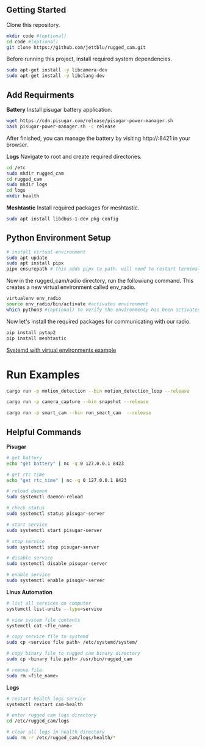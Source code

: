 ## Getting Started

Clone this repository.
```bash
mkdir code #(optional)
cd code #(optional)
git clone https://github.com/jettblu/rugged_cam.git
```

Before running this project, install required system dependencies. 
```bash
sudo apt-get install -y libcamera-dev
sudo apt-get install -y libclang-dev
```

## Add Requirments 

**Battery**
Install pisugar battery application.
```bash
wget https://cdn.pisugar.com/release/pisugar-power-manager.sh
bash pisugar-power-manager.sh -c release
```
After finished, you can manage the battery by visiting http://<your raspberry ip>:8421 in your browser.

**Logs**
Navigate to root and create required directories.
```bash
cd /etc
sudo mkdir rugged_cam
cd rugged_cam
sudo mkdir logs
cd logs
mkdir health
```

**Meshtastic**
Install required packages for meshtastic.

```bash
sudo apt install libdbus-1-dev pkg-config
```


## Python Environment Setup

```bash
# install virtual environment
sudo apt update
sudo apt install pipx
pipx ensurepath # this adds pipx to path. will need to restart terminal for path changes to take effect.
```

Now in the rugged_cam/radio directory, run the followiung command. This creates a new virtual environment called env_radio.

```bash
virtualenv env_radio
source env_radio/bin/activate #activates environment
which python3 #(optional) to verify the environmenty has been activated
```

Now let's install the required packages for communicating with our radio.

```bash
pip install pytap2
pip install meshtastic
```

[Systemd with virtual environments example](https://gist.github.com/dunkelstern/5bfe7414fc0b7e8a9f6e1c4c78fd2543)


# Run Examples

```bash
cargo run -p motion_detection --bin motion_detection_loop --release
```

```bash
cargo run -p camera_capture --bin snapshot --release
```

```bash
cargo run -p smart_cam --bin run_smart_cam  --release
```


## Helpful Commands

**Pisugar**
```bash
# get battery
echo "get battery" | nc -q 0 127.0.0.1 8423

# get rtc time
echo "get rtc_time" | nc -q 0 127.0.0.1 8423

# reload daemon
sudo systemctl daemon-reload

# check status
sudo systemctl status pisugar-server

# start service
sudo systemctl start pisugar-server

# stop service
sudo systemctl stop pisugar-server

# disable service
sudo systemctl disable pisugar-server

# enable service
sudo systemctl enable pisugar-server
```

**Linux Automation**
```bash
# list all services on computer
systemctl list-units --type=service

# view system file contents 
systemctl cat <fle_name>

# copy service file to systemd
sudo cp <service file path> /etc/systemd/system/

# copy binary file to rugged cam binary directory
sudo cp <binary file path> /usr/bin/rugged_cam

# remove file
sudo rm <file_name>
```

**Logs**
```bash
# restart health logs service 
systemctl restart cam-health

# enter rugged cam logs directory
cd /etc/rugged_cam/logs

# clear all logs in health directory
sudo rm -r /etc/rugged_cam/logs/health/*
```



